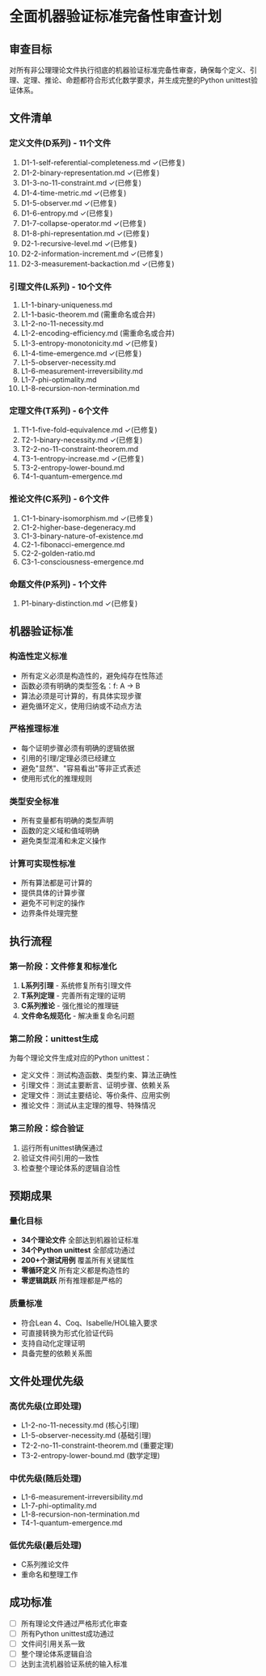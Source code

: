 # 全面机器验证标准完备性审查计划

## 审查目标
对所有非公理理论文件执行彻底的机器验证标准完备性审查，确保每个定义、引理、定理、推论、命题都符合形式化数学要求，并生成完整的Python unittest验证体系。

## 文件清单

### 定义文件(D系列) - 11个文件
1. D1-1-self-referential-completeness.md ✓(已修复)
2. D1-2-binary-representation.md ✓(已修复)
3. D1-3-no-11-constraint.md ✓(已修复)
4. D1-4-time-metric.md ✓(已修复)
5. D1-5-observer.md ✓(已修复)
6. D1-6-entropy.md ✓(已修复)
7. D1-7-collapse-operator.md ✓(已修复)
8. D1-8-phi-representation.md ✓(已修复)
9. D2-1-recursive-level.md ✓(已修复)
10. D2-2-information-increment.md ✓(已修复)
11. D2-3-measurement-backaction.md ✓(已修复)

### 引理文件(L系列) - 10个文件
1. L1-1-binary-uniqueness.md
2. L1-1-basic-theorem.md (需重命名或合并)
3. L1-2-no-11-necessity.md
4. L1-2-encoding-efficiency.md (需重命名或合并)
5. L1-3-entropy-monotonicity.md ✓(已修复)
6. L1-4-time-emergence.md ✓(已修复)
7. L1-5-observer-necessity.md
8. L1-6-measurement-irreversibility.md
9. L1-7-phi-optimality.md
10. L1-8-recursion-non-termination.md

### 定理文件(T系列) - 6个文件
1. T1-1-five-fold-equivalence.md ✓(已修复)
2. T2-1-binary-necessity.md ✓(已修复)
3. T2-2-no-11-constraint-theorem.md
4. T3-1-entropy-increase.md ✓(已修复)
5. T3-2-entropy-lower-bound.md
6. T4-1-quantum-emergence.md

### 推论文件(C系列) - 6个文件
1. C1-1-binary-isomorphism.md ✓(已修复)
2. C1-2-higher-base-degeneracy.md
3. C1-3-binary-nature-of-existence.md
4. C2-1-fibonacci-emergence.md
5. C2-2-golden-ratio.md
6. C3-1-consciousness-emergence.md

### 命题文件(P系列) - 1个文件
1. P1-binary-distinction.md ✓(已修复)

## 机器验证标准

### 构造性定义标准
- 所有定义必须是构造性的，避免纯存在性陈述
- 函数必须有明确的类型签名：f: A → B
- 算法必须是可计算的，有具体实现步骤
- 避免循环定义，使用归纳或不动点方法

### 严格推理标准
- 每个证明步骤必须有明确的逻辑依据
- 引用的引理/定理必须已经建立
- 避免"显然"、"容易看出"等非正式表述
- 使用形式化的推理规则

### 类型安全标准
- 所有变量都有明确的类型声明
- 函数的定义域和值域明确
- 避免类型混淆和未定义操作

### 计算可实现性标准
- 所有算法都是可计算的
- 提供具体的计算步骤
- 避免不可判定的操作
- 边界条件处理完整

## 执行流程

### 第一阶段：文件修复和标准化
1. **L系列引理** - 系统修复所有引理文件
2. **T系列定理** - 完善所有定理的证明
3. **C系列推论** - 强化推论的推理链
4. **文件命名规范化** - 解决重复命名问题

### 第二阶段：unittest生成
为每个理论文件生成对应的Python unittest：
- 定义文件：测试构造函数、类型约束、算法正确性
- 引理文件：测试主要断言、证明步骤、依赖关系
- 定理文件：测试主要结论、等价条件、应用实例
- 推论文件：测试从主定理的推导、特殊情况

### 第三阶段：综合验证
1. 运行所有unittest确保通过
2. 验证文件间引用的一致性
3. 检查整个理论体系的逻辑自洽性

## 预期成果

### 量化目标
- **34个理论文件** 全部达到机器验证标准
- **34个Python unittest** 全部成功通过
- **200+个测试用例** 覆盖所有关键属性
- **零循环定义** 所有定义都是构造性的
- **零逻辑跳跃** 所有推理都是严格的

### 质量标准
- 符合Lean 4、Coq、Isabelle/HOL输入要求
- 可直接转换为形式化验证代码
- 支持自动化定理证明
- 具备完整的依赖关系图

## 文件处理优先级

### 高优先级(立即处理)
- L1-2-no-11-necessity.md (核心引理)
- L1-5-observer-necessity.md (基础引理)
- T2-2-no-11-constraint-theorem.md (重要定理)
- T3-2-entropy-lower-bound.md (数学定理)

### 中优先级(随后处理)
- L1-6-measurement-irreversibility.md
- L1-7-phi-optimality.md
- L1-8-recursion-non-termination.md
- T4-1-quantum-emergence.md

### 低优先级(最后处理)
- C系列推论文件
- 重命名和整理工作

## 成功标准
- [ ] 所有理论文件通过严格形式化审查
- [ ] 所有Python unittest成功通过  
- [ ] 文件间引用关系一致
- [ ] 整个理论体系逻辑自洽
- [ ] 达到主流机器验证系统的输入标准